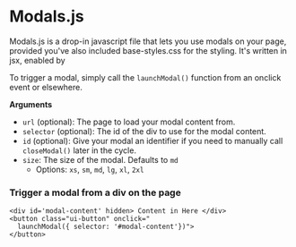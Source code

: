 # Modals.js

Modals.js is a drop-in javascript file that lets you use modals on your page, provided you've also included base-styles.css for the styling. It's written in jsx, enabled by&#x20;

To trigger a modal, simply call the `launchModal()` function from an onclick event or elsewhere.

**Arguments**

* `url` (optional): The page to load your modal content from.
* `selector` (optional): The id of the div to use for the modal content.
* `id` (optional): Give your modal an identifier if you need to manually call `closeModal()` later in the cycle.
* `size`: The size of the modal. Defaults to `md`
  * Options: `xs`, `sm`, `md`, `lg`, `xl`, `2xl`



### Trigger a modal from a div on the page



```
<div id='modal-content' hidden> Content in Here </div>
<button class="ui-button" onclick="
  launchModal({ selector: '#modal-content'})">
</button>
```

